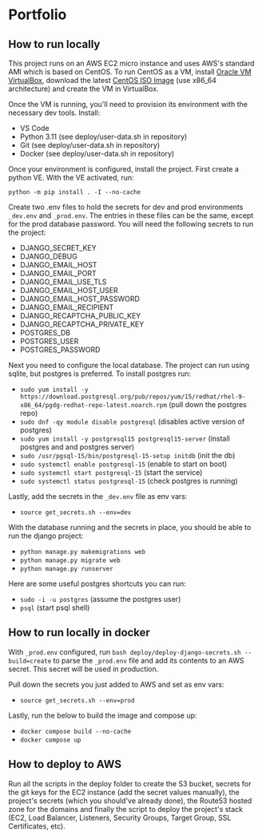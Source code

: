# Portfolio

## How to run locally

This project runs on an AWS EC2 micro instance and uses AWS's standard AMI which is based on CentOS. To run CentOS as a VM, install [Oracle VM VirtualBox](https://www.virtualbox.org/wiki/Downloads), download the latest [CentOS ISO Image](https://www.centos.org/download/) (use x86_64 architecture) and create the VM in VirtualBox.

Once the VM is running, you'll need to provision its environment with the necessary dev tools. Install:

 - VS Code
 - Python 3.11 (see deploy/user-data.sh in repository)
 - Git (see deploy/user-data.sh in repository)
 - Docker (see deploy/user-data.sh in repository)
 
Once your environment is configured, install the project. First create a python VE. With the VE activated, run: 

`python -m pip install . -I --no-cache`

Create two .env files to hold the secrets for dev and prod environments `_dev.env` and `_prod.env`. The entries in these files can be the same, except for the prod database password. You will need the following secrets to run the project: 

 - DJANGO_SECRET_KEY
 - DJANGO_DEBUG
 - DJANGO_EMAIL_HOST
 - DJANGO_EMAIL_PORT
 - DJANGO_EMAIL_USE_TLS
 - DJANGO_EMAIL_HOST_USER
 - DJANGO_EMAIL_HOST_PASSWORD
 - DJANGO_EMAIL_RECIPIENT
 - DJANGO_RECAPTCHA_PUBLIC_KEY
 - DJANGO_RECAPTCHA_PRIVATE_KEY
 - POSTGRES_DB
 - POSTGRES_USER
 - POSTGRES_PASSWORD

 Next you need to configure the local database. The project can run using sqlite, but postgres is preferred. To install postgres run: 

 - `sudo yum install -y https://download.postgresql.org/pub/repos/yum/15/redhat/rhel-9-x86_64/pgdg-redhat-repo-latest.noarch.rpm` (pull down the postgres repo)
 - `sudo dnf -qy module disable postgresql` (disables active version of postgres)
 - `sudo yum install -y postgresql15 postgresql15-server` (install postgres and and postgres server)
 - `sudo /usr/pgsql-15/bin/postgresql-15-setup initdb` (init the db)
 - `sudo systemctl enable postgresql-15` (enable to start on boot)
 - `sudo systemctl start postgresql-15` (start the service)
 - `sudo systemctl status postgresql-15` (check postgres is running)

Lastly, add the secrets in the `_dev.env` file as env vars: 
 - `source get_secrets.sh --env=dev`

With the database running and the secrets in place, you should be able to run the django project: 

 - `python manage.py makemigrations web`
 - `python manage.py migrate web`
 - `python manage.py runserver`

 Here are some useful postgres shortcuts you can run: 

 - `sudo -i -u postgres` (assume the postgres user)
 - `psql` (start psql shell)
 
 ## How to run locally in docker
 
With `_prod.env` configured, run `bash deploy/deploy-django-secrets.sh --build=create` to parse the `_prod.env` file and add its contents to an AWS secret. This secret will be used in production.

Pull down the secrets you just added to AWS and set as env vars: 
 - `source get_secrets.sh --env=prod` 

Lastly, run the below to build the image and compose up: 

 - `docker compose build --no-cache`
 - `docker compose up`

## How to deploy to AWS

Run all the scripts in the deploy folder to create the S3 bucket, secrets for the git keys for the EC2 instance (add the secret values manually), the project's secrets (which you should've already done), the Route53 hosted zone for the domains and finally the script to deploy the project's stack (EC2, Load Balancer, Listeners, Security Groups, Target Group, SSL Certificates, etc).
